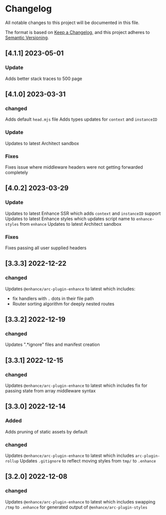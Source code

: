 # Changelog

All notable changes to this project will be documented in this file.

The format is based on [Keep a Changelog](https://keepachangelog.com/en/1.0.0/),
and this project adheres to [Semantic Versioning](https://semver.org/spec/v2.0.0.html).

## [4.1.1] 2023-05-01

### Update
Adds better stack traces to 500 page

## [4.1.0] 2023-03-31

### changed

Adds default `head.mjs` file
Adds types updates for `context` and `instanceID`

### Update

Updates to latest Architect sandbox

### Fixes

Fixes issue where middleware headers were not getting forwarded completely

## [4.0.2] 2023-03-29

### Update
Updates to latest Enhance SSR which adds `context` and `instanceID` support
Updates to latest Enhance styles which updates script name to `enhance-styles` from `enhance`
Updates to latest Architect sandbox

### Fixes
Fixes passing all user supplied headers

## [3.3.3] 2022-12-22

### changed

Updates `@enhance/arc-plugin-enhance` to latest which includes:
  - fix handlers with `.` dots in their file path
  - Router sorting algorithm for deeply nested routes

## [3.3.2] 2022-12-19

### changed

Updates ".*ignore" files and manifest creation

## [3.3.1] 2022-12-15

### changed

Updates `@enhance/arc-plugin-enhance` to latest which includes fix for passing state from array middleware syntax

## [3.3.0] 2022-12-14

### Added

Adds pruning of static assets by default

### changed

Updates `@enhance/arc-plugin-enhance` to latest which includes `arc-plugin-rollup`
Updates `.gitignore` to reflect moving styles from `tmp/` to `.enhance`

## [3.2.0] 2022-12-08

### changed

Updates `@enhance/arc-plugin-enhance` to latest which includes swapping `/tmp` to `.enhance` for generated output of `@enhance/arc-plugin-styles`

